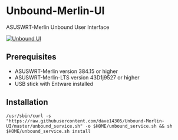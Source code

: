 # Unbound-Merlin-UI
ASUSWRT-Merlin Unbound User Interface

[![Unbound UI](https://i.imgur.com/m0N9EwF.png "Unbound UI")](https://i.imgur.com/m0N9EwF.png "Unbound UI")

## Prerequisites
- ASUSWRT-Merlin version 384.15 or higher
- ASUSWRT-Merlin-LTS version 43D1j9527 or higher
- USB stick with Entware installed

## Installation
```Shell
/usr/sbin/curl -s "https://raw.githubusercontent.com/dave14305/Unbound-Merlin-UI/master/unbound_service.sh" -o $HOME/unbound_service.sh && sh $HOME/unbound_service.sh install
```
